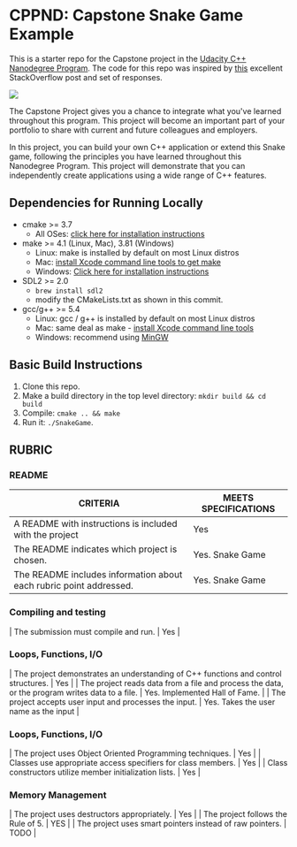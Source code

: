 # CPPND: Capstone Snake Game Example

This is a starter repo for the Capstone project in the [Udacity C++ Nanodegree Program](https://www.udacity.com/course/c-plus-plus-nanodegree--nd213). The code for this repo was inspired by [this](https://codereview.stackexchange.com/questions/212296/snake-game-in-c-with-sdl) excellent StackOverflow post and set of responses.

<img src="snake_game.gif"/>

The Capstone Project gives you a chance to integrate what you've learned throughout this program. This project will become an important part of your portfolio to share with current and future colleagues and employers.

In this project, you can build your own C++ application or extend this Snake game, following the principles you have learned throughout this Nanodegree Program. This project will demonstrate that you can independently create applications using a wide range of C++ features.

## Dependencies for Running Locally
* cmake >= 3.7
  * All OSes: [click here for installation instructions](https://cmake.org/install/)
* make >= 4.1 (Linux, Mac), 3.81 (Windows)
  * Linux: make is installed by default on most Linux distros
  * Mac: [install Xcode command line tools to get make](https://developer.apple.com/xcode/features/)
  * Windows: [Click here for installation instructions](http://gnuwin32.sourceforge.net/packages/make.htm)
* SDL2 >= 2.0
  * `brew install sdl2`
  * modify the CMakeLists.txt as shown in this commit.
* gcc/g++ >= 5.4
  * Linux: gcc / g++ is installed by default on most Linux distros
  * Mac: same deal as make - [install Xcode command line tools](https://developer.apple.com/xcode/features/)
  * Windows: recommend using [MinGW](http://www.mingw.org/)

## Basic Build Instructions

1. Clone this repo.
2. Make a build directory in the top level directory: `mkdir build && cd build`
3. Compile: `cmake .. && make`
4. Run it: `./SnakeGame`.

## RUBRIC

### README

 CRITERIA  | MEETS SPECIFICATIONS |
| ------------- | ------------- |
| A README with instructions is included with the project  | Yes  |
| The README indicates which project is chosen.  | Yes. Snake Game  |
| The README includes information about each rubric point addressed.  | Yes. Snake Game  |

### Compiling and testing

| The submission must compile and run. | Yes |

### Loops, Functions, I/O

| The project demonstrates an understanding of C++ functions and control structures. | Yes |
| The project reads data from a file and process the data, or the program writes data to a file. | Yes. Implemented Hall of Fame. |
| The project accepts user input and processes the input. | Yes. Takes the user name as the input |

### Loops, Functions, I/O

| The project uses Object Oriented Programming techniques. | Yes |
| Classes use appropriate access specifiers for class members. | Yes |
| Class constructors utilize member initialization lists. | Yes |

### Memory Management

| The project uses destructors appropriately. | Yes |
| The project follows the Rule of 5. | YES |
| The project uses smart pointers instead of raw pointers. | TODO |